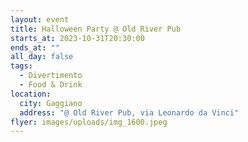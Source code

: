 ```yaml
---
layout: event
title: Halloween Party @ Old River Pub
starts_at: 2023-10-31T20:30:00
ends_at: ""
all_day: false
tags:
  - Divertimento
  - Food & Drink
location:
  city: Gaggiano
  address: "@ Old River Pub, via Leonardo da Vinci"
flyer: images/uploads/img_1600.jpeg
---
```

